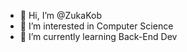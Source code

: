 - 👋 Hi, I’m @ZukaKob
- 👀 I’m interested in Computer Science
- 🌱 I’m currently learning Back-End Dev

<!---
ZukaKob/ZukaKob is a ✨ special ✨ repository because its `README.md` (this file) appears on your GitHub profile.
You can click the Preview link to take a look at your changes.
--->
